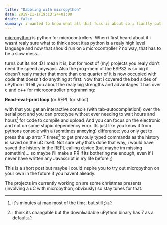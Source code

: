 ```yaml
---
title: "Dabbling with micropython"
date: 2019-11-1T19:13:24+01:00
draft: false
summary: i wanted to know what all that fuss is about so i fianlly put micropython on the ESP32 ... 
---
```


[micropython](https://micropython.org/) is python for microcontrollers. When i first heard about it i wasnt realy sure what to think about it as python is a realy high level language and now that should run on a microcontroller ? no way, that has to be a slow mess... 

turns out its not :D
I mean it is, but for most of (my) projects you realy don't need the speed anyways. Also the prog-mem of the ESP32 is so big it doesn't realy matter that more than one quarter of it is now occupied with code that doesn't do anything at first. Now that i covered the bad sides of uPython i'll tell you about the realy big strengths and advantages it has over c and c++ for microcontroller programming:

**Read–eval–print loop**
(or REPL for short)

with that you get an interactive console (with tab-autocompletion!) over the serial port and you can prototype without ever needing to wait hours and hours[^1] for code to compile and upload. And you can focus on the electronic and not on some stupid dependency error. Its just like you know it from pythons console with a (somtimes annoying) difference: you only get to press the up arror 7 times[^2] to get previouly typed commands as the history is saved on the uC itself. Not sure why thats done that way, i would have saved the history in the REPL calling device (but maybe im missing somethin)... so maybe i'll make a PR if its bothering me enough, even if i never have written any Javascript in my life before ;)

This is a short post but maybe i could inspire you to try out micropython on your own in the future if you havent already.

The projects im currently working on are some christmas presents (involving a uC with micropython, obviously) so stay tunes for that.

[^1]: it's minutes at max most of the time, but still ;)
[^2]: i think its changable but the downloadable uPython binary has 7 as a default
